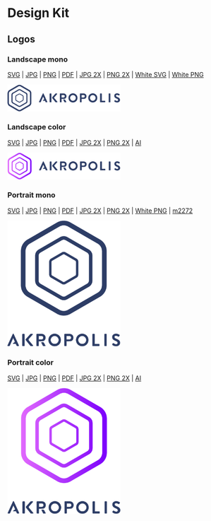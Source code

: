 # Design Kit

## Logos


### **Landscape mono**

[SVG](/images/logo/svg/akropolislandscapemono.svg) | [JPG](/images/logo/1x/jpg/akropolislandscapemono.jpg) | [PNG](/images/logo/1x/png/akropolislandscapemono.png) | [PDF](/images/logo/pdf/akropolislandscapemono.pdf) | [JPG 2X](/images/logo/2x/jpg/akropolislandscapemono@2x.jpg) | [PNG 2X](/images/logo/2x/png/akropolislandscapemono@2x.png) | [White SVG](/images/logo/white/akropolislandscape-white.svg) | [White PNG](/images/logo/white/logo-landscape-white.png)

<img width="256" src="/images/logo/1x/png/akropolislandscapemono.png">

### **Landscape color**

[SVG](/images/logo/svg/akropolislandscapecolor.svg) | [JPG](/images/logo/1x/jpg/akropolislandscapecolor.jpg) | [PNG](/images/logo/1x/png/akropolislandscapecolor.png) | [PDF](/images/logo/pdf/akropolislandscapecolor.pdf) | [JPG 2X](/images/logo/2x/jpg/akropolislandscapecolor@2x.jpg) | [PNG 2X](/images/logo/2x/png/akropolislandscapecolor@2x.png) | [AI](/images/logo/ai/akropolislandscapecolor.ai)

<img width="256" src="/images/logo/1x/png/akropolislandscapecolor.png">

### **Portrait mono**

[SVG](/images/logo/svg/akropolislogoportraitmono.svg) | [JPG](/images/logo/1x/jpg/akropolislogoportraitmono.jpg) | [PNG](/images/logo/1x/png/akropolislogoportraitmono.png) | [PDF](/images/logo/pdf/akropolislogoportraitmono.pdf) | [JPG 2X](/images/logo/2x/jpg/akropolislogoportraitmono@2x.jpg) | [PNG 2X](/images/logo/2x/png/akropolislogoportraitmono@2x.png) | [White PNG](/images/logo/white/logo-portrait-white.png) | [m2272]()

<img width="256" src="/images/logo/2x/png/akropolislogoportraitmono@2x.png">

### **Portrait color**

[SVG](/images/logo/svg/akropolislogoportraitcolor.svg) | [JPG](/images/logo/1x/jpg/akropolislogoportraitcolor.jpg) | [PNG](/images/logo/1x/png/akropolislogoportraitcolor.png) | [PDF](/images/logo/pdf/akropolislogoportraitcolor.pdf) | [JPG 2X](/images/logo/2x/jpg/akropolislogoportraitcolor@2x.jpg) | [PNG 2X](/images/logo/2x/png/akropolislogoportraitcolor@2x.png) | [AI](/images/logo/ai/akropolislogoportraitcolor.ai)

<img width="256" src="/images/logo/2x/png/akropolislogoportraitcolor@2x.png">

<br/>
<br/>